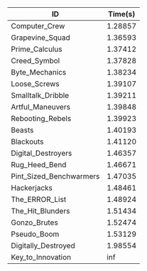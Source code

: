 |ID|Time(s)|
|-|-|
|Computer_Crew|1.28857|
|Grapevine_Squad|1.36593|
|Prime_Calculus|1.37412|
|Creed_Symbol|1.37828|
|Byte_Mechanics|1.38234|
|Loose_Screws|1.39107|
|Smalltalk_Dribble|1.39211|
|Artful_Maneuvers|1.39848|
|Rebooting_Rebels|1.39923|
|Beasts|1.40193|
|Blackouts|1.41120|
|Digital_Destroyers|1.46357|
|Rug_Heed_Bend|1.46671|
|Pint_Sized_Benchwarmers|1.47035|
|Hackerjacks|1.48461|
|The_ERROR_List|1.48924|
|The_Hit_Blunders|1.51434|
|Gonzo_Brutes|1.52474|
|Pseudo_Boom|1.53129|
|Digitally_Destroyed|1.98554|
|Key_to_Innovation|inf|
